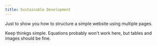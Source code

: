 ```yaml
---
title: Sustainable Development
---
```



Just to show you how to structure a simple website using multiple pages.

Keep thinkgs simple. Equations probably won't work here, but tables and images should be fine.



